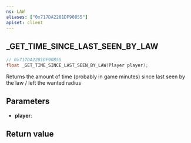 ```yaml
---
ns: LAW
aliases: ["0x717DA2281DF90855"]
apiset: client
---
```

## _GET_TIME_SINCE_LAST_SEEN_BY_LAW

```c
// 0x717DA2281DF90855
float _GET_TIME_SINCE_LAST_SEEN_BY_LAW(Player player);
```

Returns the amount of time (probably in game minutes) since last seen by the law / left the wanted radius

## Parameters
* **player**:

## Return value

